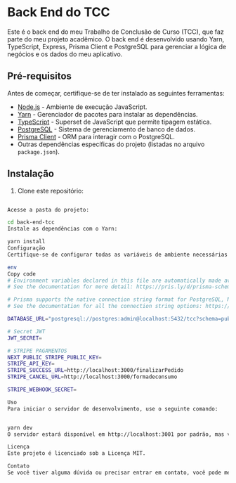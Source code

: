 # Back End do TCC

Este é o back end do meu Trabalho de Conclusão de Curso (TCC), que faz parte do meu projeto acadêmico. O back end é desenvolvido usando Yarn, TypeScript, Express, Prisma Client e PostgreSQL para gerenciar a lógica de negócios e os dados do meu aplicativo.

## Pré-requisitos

Antes de começar, certifique-se de ter instalado as seguintes ferramentas:

- [Node.js](https://nodejs.org/) - Ambiente de execução JavaScript.
- [Yarn](https://yarnpkg.com/) - Gerenciador de pacotes para instalar as dependências.
- [TypeScript](https://www.typescriptlang.org/) - Superset de JavaScript que permite tipagem estática.
- [PostgreSQL](https://www.postgresql.org/) - Sistema de gerenciamento de banco de dados.
- [Prisma Client](https://www.prisma.io/docs/concepts/components/prisma-client) - ORM para interagir com o PostgreSQL.
- Outras dependências específicas do projeto (listadas no arquivo `package.json`).

## Instalação

1. Clone este repositório:

```bash

Acesse a pasta do projeto:

cd back-end-tcc
Instale as dependências com o Yarn:

yarn install
Configuração
Certifique-se de configurar todas as variáveis de ambiente necessárias. Você pode criar um arquivo .env na raiz do projeto e definir as variáveis necessárias lá. Aqui está um exemplo de arquivo .env:

env
Copy code
# Environment variables declared in this file are automatically made available to Prisma.
# See the documentation for more detail: https://pris.ly/d/prisma-schema#accessing-environment-variables-from-the-schema

# Prisma supports the native connection string format for PostgreSQL, MySQL, SQLite, SQL Server, MongoDB, and CockroachDB.
# See the documentation for all the connection string options: https://pris.ly/d/connection-strings

DATABASE_URL="postgresql://postgres:admin@localhost:5432/tcc?schema=public"

# Secret JWT
JWT_SECRET=

# STRIPE PAGAMENTOS
NEXT_PUBLIC_STRIPE_PUBLIC_KEY=
STRIPE_API_KEY=
STRIPE_SUCCESS_URL=http://localhost:3000/finalizarPedido
STRIPE_CANCEL_URL=http://localhost:3000/formadeconsumo

STRIPE_WEBHOOK_SECRET=

Uso
Para iniciar o servidor de desenvolvimento, use o seguinte comando:


yarn dev
O servidor estará disponível em http://localhost:3001 por padrão, mas você pode configurar a porta conforme necessário.

Licença
Este projeto é licenciado sob a Licença MIT.

Contato
Se você tiver alguma dúvida ou precisar entrar em contato, você pode me encontrar em mateuscaldasfernandes@gmail.com
